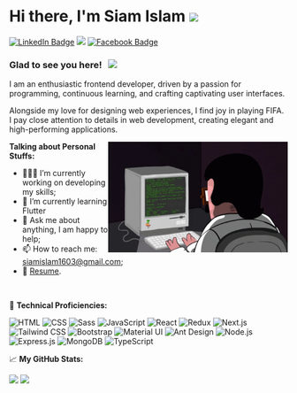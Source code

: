 # Hi there, I'm Siam Islam <img src="https://media.giphy.com/media/hvRJCLFzcasrR4ia7z/giphy.gif" width="25px">

[![LinkedIn Badge](https://img.shields.io/badge/LinkedIn-0077B5?style=for-the-badge&logo=linkedin&logoColor=white)](https://www.linkedin.com/in/siam-islam-161915143/)
<a href="mailto:siamislam1603@gmail.com"><img src="https://img.shields.io/badge/Gmail-D14836?style=for-the-badge&logo=gmail&logoColor=white" /></a>
[![Facebook Badge](https://img.shields.io/badge/Facebook-1877F2?style=for-the-badge&logo=facebook&logoColor=white)](https://www.facebook.com/siamislam.siamislam.31?mibextid=2JQ9oc)

### Glad to see you here! &nbsp; ![](https://visitor-badge.glitch.me/badge?page_id=siamislam1603.siamislam1603)

I am an enthusiastic frontend developer, driven by a passion for programming, continuous learning, and crafting captivating user interfaces. 

Alongside my love for designing web experiences, I find joy in playing FIFA. I pay close attention to details in web development, creating elegant and high-performing applications.

<img align="right" alt="GIF" src="./coding.gif" width="325" height="200" />

**Talking about Personal Stuffs:**

-   👨🏻‍💻 I’m currently working on developing my skills;
-   🚀 I’m currently learning Flutter
-   💬 Ask me about anything, I am happy to help;
-   📫 How to reach me: siamislam1603@gmail.com;
-   📝 [Resume](https://drive.google.com/file/d/1fn82nO_MOeu2cUrNn2H11gbpGQuso5-F/view?usp=drive_link).

</br>

💪 **Technical Proficiencies:**

![HTML](https://img.shields.io/badge/HTML5-E34F26?style=for-the-badge&logo=html5&logoColor=white)
![CSS](https://img.shields.io/badge/CSS3-1572B6?style=for-the-badge&logo=css3&logoColor=white)
![Sass](https://img.shields.io/badge/Sass-CC6699?style=for-the-badge&logo=sass&logoColor=white)
![JavaScript](https://img.shields.io/badge/JavaScript-F7DF1E?style=for-the-badge&logo=javascript&logoColor=black)
![React](https://img.shields.io/badge/React-20232A?style=for-the-badge&logo=react&logoColor=61DAFB)
![Redux](https://img.shields.io/badge/Redux-593D88?style=for-the-badge&logo=redux&logoColor=white)
![Next.js](https://img.shields.io/badge/next.js-000000?style=for-the-badge&logo=nextdotjs&logoColor=white)
![Tailwind CSS](https://img.shields.io/badge/Tailwind_CSS-38B2AC?style=for-the-badge&logo=tailwind-css&logoColor=white)
![Bootstrap](https://img.shields.io/badge/Bootstrap-563D7C?style=for-the-badge&logo=bootstrap&logoColor=white)
![Material UI](https://img.shields.io/badge/Material%20UI-007FFF?style=for-the-badge&logo=mui&logoColor=white)
![Ant Design](https://img.shields.io/badge/Ant%20Design-1890FF?style=for-the-badge&logo=antdesign&logoColor=white)
![Node.js](https://img.shields.io/badge/Node.js-43853D?style=for-the-badge&logo=node.js&logoColor=white)
![Express.js](https://img.shields.io/badge/Express.js-404D59?style=for-the-badge)
![MongoDB](https://img.shields.io/badge/MongoDB-4EA94B?style=for-the-badge&logo=mongodb&logoColor=white)
![TypeScript](https://img.shields.io/badge/TypeScript-007ACC?style=for-the-badge&logo=typescript&logoColor=white)

📈 **My GitHub Stats:**

<p>
  <img height="180em" src="https://github-readme-stats.vercel.app/api?username=siamislam1603&show_icons=true&hide_border=true&&count_private=true&include_all_commits=true&theme=blue-green" />
  <img height="180em" src="https://github-readme-stats.vercel.app/api/top-langs/?username=siamislam1603&show_icons=true&hide_border=true&layout=compact&langs_count=8&theme=blue-green"/>
</p>
